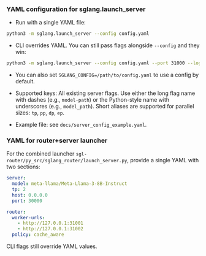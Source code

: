 ### YAML configuration for sglang.launch_server

- Run with a single YAML file:

```bash
python3 -m sglang.launch_server --config config.yaml
```

- CLI overrides YAML. You can still pass flags alongside `--config` and they win:

```bash
python3 -m sglang.launch_server --config config.yaml --port 31000 --log-level debug
```

- You can also set `SGLANG_CONFIG=/path/to/config.yaml` to use a config by default.

- Supported keys: All existing server flags. Use either the long flag name with dashes (e.g., `model-path`) or the Python-style name with underscores (e.g., `model_path`). Short aliases are supported for parallel sizes: `tp`, `pp`, `dp`, `ep`.

- Example file: see `docs/server_config_example.yaml`.

### YAML for router+server launcher

For the combined launcher `sgl-router/py_src/sglang_router/launch_server.py`, provide a single YAML with two sections:

```yaml
server:
  model: meta-llama/Meta-Llama-3-8B-Instruct
  tp: 2
  host: 0.0.0.0
  port: 30000

router:
  worker-urls:
    - http://127.0.0.1:31001
    - http://127.0.0.1:31002
  policy: cache_aware
```

CLI flags still override YAML values.